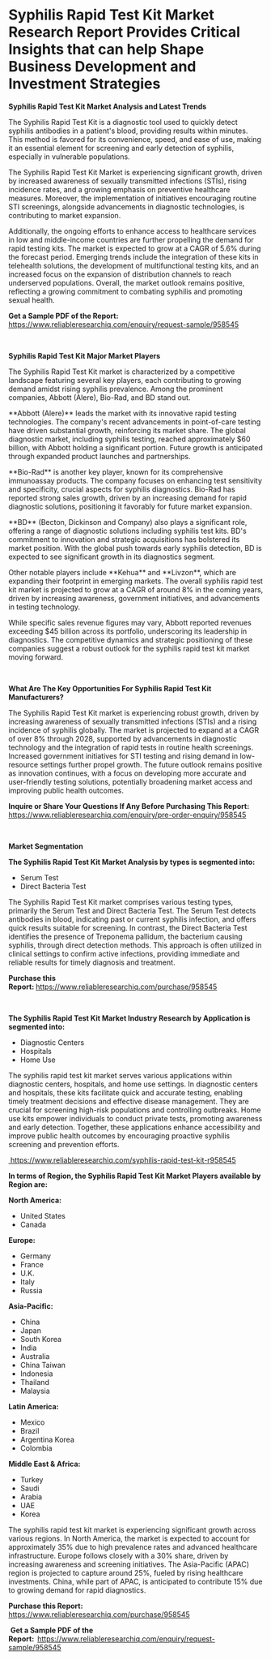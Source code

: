 <p><h1>Syphilis Rapid Test Kit Market Research Report Provides Critical Insights that can help Shape Business Development and Investment Strategies</h1></p><p><strong>Syphilis Rapid Test Kit Market Analysis and Latest Trends</strong></p>
<p><p>The Syphilis Rapid Test Kit is a diagnostic tool used to quickly detect syphilis antibodies in a patient's blood, providing results within minutes. This method is favored for its convenience, speed, and ease of use, making it an essential element for screening and early detection of syphilis, especially in vulnerable populations.</p><p>The Syphilis Rapid Test Kit Market is experiencing significant growth, driven by increased awareness of sexually transmitted infections (STIs), rising incidence rates, and a growing emphasis on preventive healthcare measures. Moreover, the implementation of initiatives encouraging routine STI screenings, alongside advancements in diagnostic technologies, is contributing to market expansion. </p><p>Additionally, the ongoing efforts to enhance access to healthcare services in low and middle-income countries are further propelling the demand for rapid testing kits. The market is expected to grow at a CAGR of 5.6% during the forecast period. Emerging trends include the integration of these kits in telehealth solutions, the development of multifunctional testing kits, and an increased focus on the expansion of distribution channels to reach underserved populations. Overall, the market outlook remains positive, reflecting a growing commitment to combating syphilis and promoting sexual health.</p></p>
<p><strong>Get a Sample PDF of the Report:&nbsp;</strong> <a href="https://www.reliableresearchiq.com/enquiry/request-sample/958545?utm_campaign=2313&utm_medium=2&utm_source=Github&utm_content=ia&utm_term=19042025&utm_id=syphilis-rapid-test-kit">https://www.reliableresearchiq.com/enquiry/request-sample/958545</a></p>
<p>&nbsp;</p>
<p><strong>Syphilis Rapid Test Kit Major Market Players</strong></p>
<p><p>The Syphilis Rapid Test Kit market is characterized by a competitive landscape featuring several key players, each contributing to growing demand amidst rising syphilis prevalence. Among the prominent companies, Abbott (Alere), Bio-Rad, and BD stand out.</p><p>**Abbott (Alere)** leads the market with its innovative rapid testing technologies. The company's recent advancements in point-of-care testing have driven substantial growth, reinforcing its market share. The global diagnostic market, including syphilis testing, reached approximately $60 billion, with Abbott holding a significant portion. Future growth is anticipated through expanded product launches and partnerships.</p><p>**Bio-Rad** is another key player, known for its comprehensive immunoassay products. The company focuses on enhancing test sensitivity and specificity, crucial aspects for syphilis diagnostics. Bio-Rad has reported strong sales growth, driven by an increasing demand for rapid diagnostic solutions, positioning it favorably for future market expansion.</p><p>**BD** (Becton, Dickinson and Company) also plays a significant role, offering a range of diagnostic solutions including syphilis test kits. BD's commitment to innovation and strategic acquisitions has bolstered its market position. With the global push towards early syphilis detection, BD is expected to see significant growth in its diagnostics segment.</p><p>Other notable players include **Kehua** and **Livzon**, which are expanding their footprint in emerging markets. The overall syphilis rapid test kit market is projected to grow at a CAGR of around 8% in the coming years, driven by increasing awareness, government initiatives, and advancements in testing technology.</p><p>While specific sales revenue figures may vary, Abbott reported revenues exceeding $45 billion across its portfolio, underscoring its leadership in diagnostics. The competitive dynamics and strategic positioning of these companies suggest a robust outlook for the syphilis rapid test kit market moving forward.</p></p>
<p>&nbsp;</p>
<p><strong>What Are The Key Opportunities For Syphilis Rapid Test Kit Manufacturers?</strong></p>
<p><p>The Syphilis Rapid Test Kit market is experiencing robust growth, driven by increasing awareness of sexually transmitted infections (STIs) and a rising incidence of syphilis globally. The market is projected to expand at a CAGR of over 8% through 2028, supported by advancements in diagnostic technology and the integration of rapid tests in routine health screenings. Increased government initiatives for STI testing and rising demand in low-resource settings further propel growth. The future outlook remains positive as innovation continues, with a focus on developing more accurate and user-friendly testing solutions, potentially broadening market access and improving public health outcomes.</p></p>
<p><strong>Inquire or Share Your Questions If Any Before Purchasing This Report:</strong> <a href="https://www.reliableresearchiq.com/enquiry/pre-order-enquiry/958545?utm_campaign=2313&utm_medium=2&utm_source=Github&utm_content=ia&utm_term=19042025&utm_id=syphilis-rapid-test-kit">https://www.reliableresearchiq.com/enquiry/pre-order-enquiry/958545</a></p>
<p>&nbsp;</p>
<p><strong>Market Segmentation</strong></p>
<p><strong>The Syphilis Rapid Test Kit Market Analysis by types is segmented into:</strong></p>
<p><ul><li>Serum Test</li><li>Direct Bacteria Test</li></ul></p>
<p><p>The Syphilis Rapid Test Kit market comprises various testing types, primarily the Serum Test and Direct Bacteria Test. The Serum Test detects antibodies in blood, indicating past or current syphilis infection, and offers quick results suitable for screening. In contrast, the Direct Bacteria Test identifies the presence of Treponema pallidum, the bacterium causing syphilis, through direct detection methods. This approach is often utilized in clinical settings to confirm active infections, providing immediate and reliable results for timely diagnosis and treatment.</p></p>
<p><strong>Purchase this Report:&nbsp;</strong><a href="https://www.reliableresearchiq.com/purchase/958545?utm_campaign=2313&utm_medium=2&utm_source=Github&utm_content=ia&utm_term=19042025&utm_id=syphilis-rapid-test-kit">https://www.reliableresearchiq.com/purchase/958545</a></p>
<p>&nbsp;</p>
<p><strong>The Syphilis Rapid Test Kit Market Industry Research by Application is segmented into:</strong></p>
<p><ul><li>Diagnostic Centers</li><li>Hospitals</li><li>Home Use</li></ul></p>
<p><p>The syphilis rapid test kit market serves various applications within diagnostic centers, hospitals, and home use settings. In diagnostic centers and hospitals, these kits facilitate quick and accurate testing, enabling timely treatment decisions and effective disease management. They are crucial for screening high-risk populations and controlling outbreaks. Home use kits empower individuals to conduct private tests, promoting awareness and early detection. Together, these applications enhance accessibility and improve public health outcomes by encouraging proactive syphilis screening and prevention efforts.</p></p>
<p><a href="https://www.reliableresearchiq.com/syphilis-rapid-test-kit-r958545?utm_campaign=2313&utm_medium=2&utm_source=Github&utm_content=ia&utm_term=19042025&utm_id=syphilis-rapid-test-kit">&nbsp;https://www.reliableresearchiq.com/syphilis-rapid-test-kit-r958545</a></p>
<p><strong>In terms of Region, the Syphilis Rapid Test Kit Market Players available by Region are:</strong></p>
<p>
    <p> <strong> North America: </strong>
        <ul>
            <li>United States</li>
            <li>Canada</li>
        </ul>
        </p> 
    <p> <strong> Europe: </strong>
        <ul>
            <li>Germany</li>
            <li>France</li>
            <li>U.K.</li>
            <li>Italy</li>
            <li>Russia</li>
        </ul>
        </p> 
    <p> <strong> Asia-Pacific: </strong>
        <ul>
            <li>China</li>
            <li>Japan</li>
            <li>South Korea</li>
            <li>India</li>
            <li>Australia</li>
            <li>China Taiwan</li>
            <li>Indonesia</li>
            <li>Thailand</li>
            <li>Malaysia</li>
        </ul>
        </p> 
    <p> <strong> Latin America: </strong>
        <ul>
            <li>Mexico</li>
            <li>Brazil</li>
            <li>Argentina Korea</li>
            <li>Colombia</li>
        </ul>
        </p> 
    <p> <strong> Middle East & Africa: </strong>
        <ul>
            <li>Turkey</li>
            <li>Saudi</li>
            <li>Arabia</li>
            <li>UAE</li>
            <li>Korea</li>
        </ul>
    </p>
    </p>
<p><p>The syphilis rapid test kit market is experiencing significant growth across various regions. In North America, the market is expected to account for approximately 35% due to high prevalence rates and advanced healthcare infrastructure. Europe follows closely with a 30% share, driven by increasing awareness and screening initiatives. The Asia-Pacific (APAC) region is projected to capture around 25%, fueled by rising healthcare investments. China, while part of APAC, is anticipated to contribute 15% due to growing demand for rapid diagnostics.</p></p>
<p><strong>Purchase this Report: </strong><a href="https://www.reliableresearchiq.com/purchase/958545?utm_campaign=2313&utm_medium=2&utm_source=Github&utm_content=ia&utm_term=19042025&utm_id=syphilis-rapid-test-kit">https://www.reliableresearchiq.com/purchase/958545</a></p>
<p>&nbsp;<strong>Get a Sample PDF of the Report:&nbsp;&nbsp;</strong><a href="https://www.reliableresearchiq.com/enquiry/request-sample/958545?utm_campaign=2313&utm_medium=2&utm_source=Github&utm_content=ia&utm_term=19042025&utm_id=syphilis-rapid-test-kit">https://www.reliableresearchiq.com/enquiry/request-sample/958545</a></p>
<p><strong></strong></p>
<p><p></p><p></p><p></p></p>